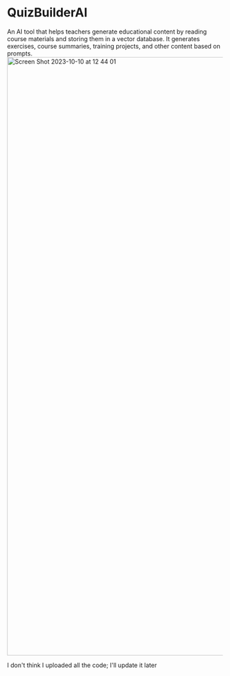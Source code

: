 # QuizBuilderAI
An AI tool that helps teachers generate educational content by reading course materials and storing them in a vector database. It generates exercises, course summaries, training projects, and other content based on prompts.
<img width="1398" alt="Screen Shot 2023-10-10 at 12 44 01" src="https://github.com/user-attachments/assets/1dba43b0-0927-4099-9e5a-1f0f18400d0a" />

I don't think I uploaded all the code; I'll update it later
